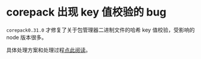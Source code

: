 # corepack 出现 key 值校验的 bug

`corepack0.31.0` 才修复了关于包管理器二进制文件的哈希 key 值校验，受影响的 node 版本很多。

具体处理方案和处理过程[点此阅读](../corepack/index.md)。
